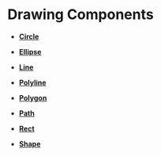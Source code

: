 # Drawing Components



- **[Circle](ts-drawing-components-circle.md)**

- **[Ellipse](ts-drawing-components-ellipse.md)**

- **[Line](ts-drawing-components-line.md)**

- **[Polyline](ts-drawing-components-polyline.md)**

- **[Polygon](ts-drawing-components-polygon.md)**

- **[Path](ts-drawing-components-path.md)**

- **[Rect](ts-drawing-components-rect.md)**

- **[Shape](ts-drawing-components-shape.md)**